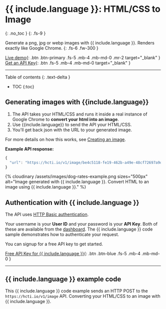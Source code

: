 # {{ include.language }}: HTML/CSS to Image
{: .no_toc }
{: .fs-9 }

Generate a png, jpg or webp images with {{ include.language }}. Renders exactly like Google Chrome.
{: .fs-6 .fw-300 }

[Live demo](https://htmlcsstoimage.com/demo){: .btn .btn-primary .fs-5 .mb-4 .mb-md-0 .mr-2 target="_blank" }
[Get an API Key](https://htmlcsstoimage.com){: .btn .fs-5 .mb-4 .mb-md-0 target="_blank" }
<hr>

Table of contents
{: .text-delta }
- TOC
{:toc}

## Generating images with {{include.language}}
1. The API takes your HTML/CSS and runs it inside a real instance of Google Chrome to **convert your html into an image**.
2. Use {{include.language}} to send the API your HTML/CSS. 
3. You'll get back json with the URL to your generated image.

For more details on how this works, see [Creating an image](/getting-started/using-the-api#creating-an-image).

**Example API response:**
```javascript
{
  "url": "https://hcti.io/v1/image/be4c5118-fe19-462b-a49e-48cf72697a9d"
}
```

{% cloudinary /assets/images/dog-rates-example.png sizes="500px" alt="Image generated with {{ include.language }}. Convert HTML to an image using {{ include.language }}." %}

## Authentication with {{ include.language }}
The API uses [HTTP Basic authentication](https://en.wikipedia.org/wiki/Basic_access_authentication). 

Your username is your **User ID** and your password is your **API Key**. Both of these are available from the [dashboard](https://htmlcsstoimage.com/dashboard). The {{ include.language }} code sample demonstrates how to authenticate your request.

You can signup for a free API key to get started.

<a href="https://htmlcsstoimage.com" target="_blank">Free API Key for {{ include.language }}</a>{: .btn .btn-blue .fs-5 .mb-4 .mb-md-0 }

<hr>

## {{ include.language }} example code

This {{ include.language }} code example sends an HTTP POST to the `https://hcti.io/v1/image` API. Converting your HTML/CSS to an image with {{ include.language }}.
